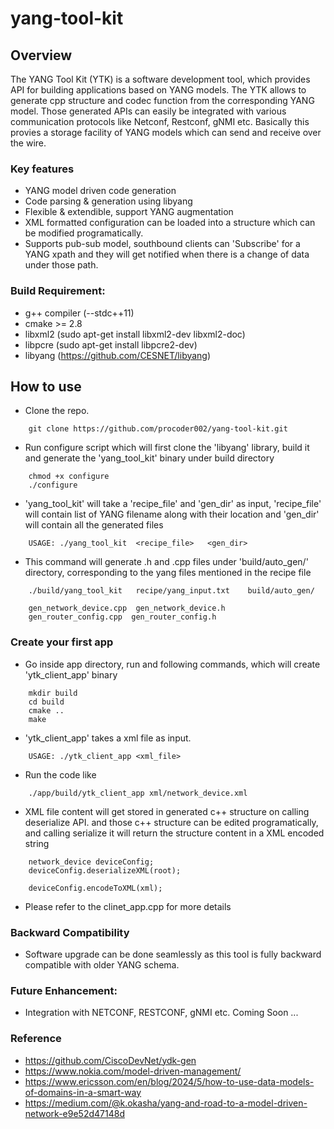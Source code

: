 # yang-tool-kit

## Overview

The YANG Tool Kit (YTK) is a software development tool, which provides API for building applications based on YANG models. The YTK allows to generate cpp structure and codec function from the corresponding YANG model. Those generated APIs can easily be integrated with various communication protocols like Netconf, Restconf, gNMI etc. Basically this provies a storage facility of YANG models which can send and receive over the wire.

### Key features
* YANG model driven code generation
* Code parsing & generation using libyang
* Flexible & extendible, support YANG augmentation
* XML formatted configuration can be loaded into a structure which can be modified programatically.
* Supports pub-sub model, southbound clients can 'Subscribe' for a YANG xpath and they will get notified when there is a change of data under those path.

### Build Requirement:
* g++ compiler (--stdc++11)
* cmake >= 2.8
* libxml2 (sudo apt-get install libxml2-dev libxml2-doc)
* libpcre (sudo apt-get install libpcre2-dev)
* libyang (https://github.com/CESNET/libyang)

## How to use
* Clone the repo.
```
    git clone https://github.com/procoder002/yang-tool-kit.git
```  

* Run configure script which will first clone the 'libyang' library, build it and generate the 'yang_tool_kit' binary under build directory
```
    chmod +x configure
    ./configure
```

* 'yang_tool_kit' will take a 'recipe_file' and 'gen_dir' as input, 'recipe_file' will contain list of YANG filename along with their location and 'gen_dir' will contain all the generated files
```
    USAGE: ./yang_tool_kit  <recipe_file>   <gen_dir>
```

* This command will generate .h and .cpp files under 'build/auto_gen/' directory, corresponding to the yang files mentioned in the recipe file
```
    ./build/yang_tool_kit   recipe/yang_input.txt    build/auto_gen/

    gen_network_device.cpp  gen_network_device.h  
    gen_router_config.cpp  gen_router_config.h
```

### Create your first app
* Go inside app directory, run and following commands, which will create 'ytk_client_app' binary
```
    mkdir build
    cd build
    cmake ..
    make
```

* 'ytk_client_app' takes a xml file as input.
```
    USAGE: ./ytk_client_app <xml_file>
```

*  Run the code like
```
    ./app/build/ytk_client_app xml/network_device.xml
```

* XML file content will get stored in generated c++ structure on calling deserialize API. and those c++ structure can be edited programatically, and calling serialize it will return the structure content in a XML encoded string
```
    network_device deviceConfig;
    deviceConfig.deserializeXML(root);

    deviceConfig.encodeToXML(xml);    
```

* Please refer to the clinet_app.cpp for more details


### Backward Compatibility
* Software upgrade can be done seamlessly as this tool is fully backward compatible with older YANG schema.

### Future Enhancement:
* Integration with NETCONF, RESTCONF, gNMI etc. Coming Soon ...

### Reference
* https://github.com/CiscoDevNet/ydk-gen
* https://www.nokia.com/model-driven-management/
* https://www.ericsson.com/en/blog/2024/5/how-to-use-data-models-of-domains-in-a-smart-way
* https://medium.com/@k.okasha/yang-and-road-to-a-model-driven-network-e9e52d47148d

